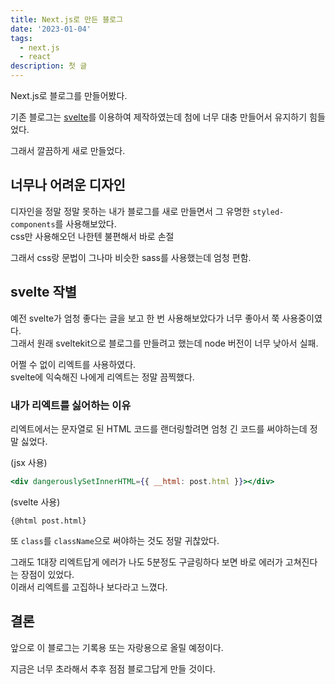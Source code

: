 ```yaml
---
title: Next.js로 만든 블로그
date: '2023-01-04'
tags:
  - next.js
  - react
description: 첫 글
---
```


Next.js로 블로그를 만들어봤다.

기존 블로그는 [svelte](https://svelte.dev)를 이용하여 제작하였는데
첨에 너무 대충 만들어서 유지하기 힘들었다.

그래서 깔끔하게 새로 만들었다.

## 너무나 어려운 디자인

디자인을 정말 정말 못하는 내가 블로그를 새로 만들면서
그 유명한 `styled-components`를 사용해보았다.  
css만 사용해오던 나한텐 불편해서 바로 손절

그래서 css랑 문법이 그나마 비슷한 sass를 사용했는데 엄청 편함.

## svelte 작별

예전 svelte가 엄청 좋다는 글을 보고 한 번 사용해보았다가 너무 좋아서 쭉 사용중이였다.  
그래서 원래 sveltekit으로 블로그를 만들려고 했는데 node 버전이 너무 낮아서 실패.

어쩔 수 없이 리엑트를 사용하였다.  
svelte에 익숙해진 나에게 리엑트는 정말 끔찍했다.

### 내가 리엑트를 싫어하는 이유

리엑트에서는 문자열로 된 HTML 코드를 랜더링할려면 엄청 긴 코드를 써야하는데 정말 싫었다.

(jsx 사용)

```jsx
<div dangerouslySetInnerHTML={{ __html: post.html }}></div>
```

(svelte 사용)

```svelte
{@html post.html}
```

또 `class`를 `className`으로 써야하는 것도 정말 귀찮았다.

그래도 1대장 리엑트답게 에러가 나도 5분정도 구글링하다 보면 바로 에러가 고쳐진다는 장점이 있었다.  
이래서 리엑트를 고집하나 보다라고 느꼈다.

## 결론

앞으로 이 블로그는 기록용 또는 자랑용으로 올릴 예정이다.

지금은 너무 초라해서 추후 점점 블로그답게 만들 것이다.
